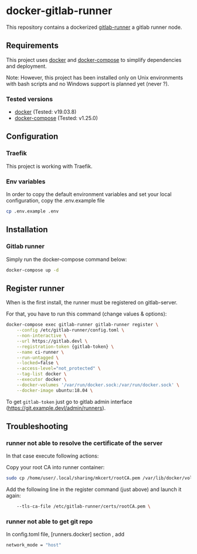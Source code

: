 # docker-gitlab-runner

This repository contains a dockerized [gitlab-runner](https://docs.gitlab.com/runner/) a gitlab runner node.

## Requirements

This project uses [docker](https://www.docker.com/what-docker) and
[docker-compose](https://docs.docker.com/compose/overview/) to simplify
dependencies and deployment.

Note: However, this project has been installed only on Unix environments
with bash scripts and no Windows support is planned yet (never ?).

### Tested versions

- [docker](https://docs.docker.com/install) (Tested: v19.03.8)
- [docker-compose](https://docs.docker.com/compose/install) (Tested: v1.25.0)

## Configuration

### Traefik

This project is working with Traefik.

### Env variables

In order to copy the default environment variables and set your local configuration, copy the .env.example file

```bash
cp .env.example .env
```

## Installation

### Gitlab runner

Simply run the docker-compose command below:

```bash
docker-compose up -d
```

## Register runner

When is the first install, the runner must be registered on gitlab-server.

For that, you have to run this command (change values & options):

```bash
docker-compose exec gitlab-runner gitlab-runner register \
    --config /etc/gitlab-runner/config.toml \
    --non-interactive \
    --url https://gitlab.devl \
    --registration-token {gitlab-token} \
    --name ci-runner \
    --run-untagged \
    --locked=false \
    --access-level="not_protected" \
    --tag-list docker \
    --executor docker \
    --docker-volumes '/var/run/docker.sock:/var/run/docker.sock' \
    --docker-image ubuntu:18.04 \
```

To get `gitlab-token` just go to gitlab admin interface (https://git.example.devl/admin/runners).


## Troubleshooting

### runner not able to resolve the certificate of the server

In that case execute following actions:

Copy your root CA into runner container:

```bash
sudo cp /home/user/.local/sharing/mkcert/rootCA.pem /var/lib/docker/volumes/docker-gitlab-runner_gitlab-runner-config/_data/certs/
```

Add the following line in the register command (just above) and launch it again:

```bash
    --tls-ca-file /etc/gitlab-runner/certs/rootCA.pem \
```

### runner not able to get git repo

In config.toml file, [runners.docker] section , add

```bash
network_mode = "host"
```
